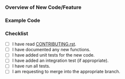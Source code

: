 ### Overview of New Code/Feature


### Example Code


### Checklist

- [ ] I have read [CONTRIBUTING.rst](https://github.com/samirelanduk/pdbsearch/blob/master/.github/CONTRIBUTING.rst).
- [ ] I have documented any new functions.
- [ ] I have added unit tests for the new code.
- [ ] I have added an integration test (if appropriate).
- [ ] I have run all tests.
- [ ] I am requesting to merge into the appropriate branch.
